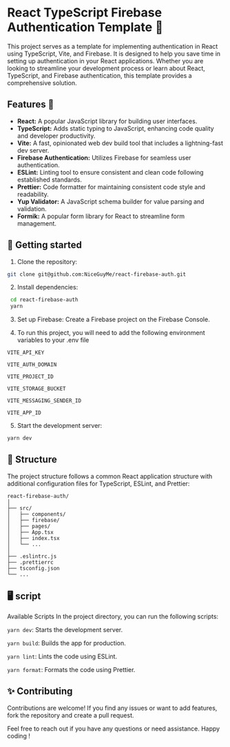 # React TypeScript Firebase Authentication Template 🚀

This project serves as a template for implementing authentication in React using TypeScript, Vite, and Firebase. It is designed to help you save time in setting up authentication in your React applications. Whether you are looking to streamline your development process or learn about React, TypeScript, and Firebase authentication, this template provides a comprehensive solution.

## Features 🌟

- **React:** A popular JavaScript library for building user interfaces.
- **TypeScript:** Adds static typing to JavaScript, enhancing code quality and developer productivity.
- **Vite:** A fast, opinionated web dev build tool that includes a lightning-fast dev server.
- **Firebase Authentication:** Utilizes Firebase for seamless user authentication.
- **ESLint:** Linting tool to ensure consistent and clean code following established standards.
- **Prettier:** Code formatter for maintaining consistent code style and readability.
- **Yup Validator:** A JavaScript schema builder for value parsing and validation.
- **Formik:** A popular form library for React to streamline form management.

## 💫 Getting started

1. Clone the repository:

```bash
git clone git@github.com:NiceGuyMe/react-firebase-auth.git
```

2. Install dependencies:

```bash
 cd react-firebase-auth
 yarn
```

3. Set up Firebase:
   Create a Firebase project on the Firebase Console.

4. To run this project, you will need to add the following environment variables to your .env file

`VITE_API_KEY`

`VITE_AUTH_DOMAIN`

`VITE_PROJECT_ID`

`VITE_STORAGE_BUCKET`

`VITE_MESSAGING_SENDER_ID`

`VITE_APP_ID`

5. Start the development server:

```bash
yarn dev
```

## 🌳 Structure

The project structure follows a common React application structure with additional configuration files for TypeScript, ESLint, and Prettier:

```
react-firebase-auth/
│
├── src/
│   ├── components/
│   ├── firebase/
│   ├── pages/
│   ├── App.tsx
│   ├── index.tsx
│   └── ...
│
├── .eslintrc.js
├── .prettierrc
├── tsconfig.json
└── ...
```

## 🖥️ script

Available Scripts
In the project directory, you can run the following scripts:

`yarn dev`: Starts the development server.

`yarn build`: Builds the app for production.

`yarn lint`: Lints the code using ESLint.

`yarn format`: Formats the code using Prettier.

## ✨ Contributing

Contributions are welcome! If you find any issues or want to add features, fork the repository and create a pull request.

Feel free to reach out if you have any questions or need assistance. Happy coding !
